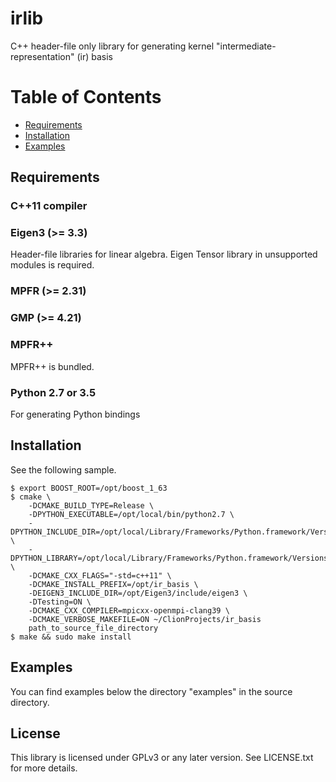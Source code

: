 irlib
======
C++ header-file only library for generating kernel "intermediate-representation" (ir) basis

# Table of Contents
- [Requirements](#requirements)
- [Installation](#installation)
- [Examples](#examples)

## Requirements
### C++11 compiler

### Eigen3 (>= 3.3)
Header-file libraries for linear algebra. Eigen Tensor library in unsupported modules is required.

### MPFR (>= 2.31)

### GMP (>= 4.21)

### MPFR++
MPFR++ is bundled.

### Python 2.7 or 3.5
For generating Python bindings

## Installation
See the following sample.
```
$ export BOOST_ROOT=/opt/boost_1_63
$ cmake \
    -DCMAKE_BUILD_TYPE=Release \
    -DPYTHON_EXECUTABLE=/opt/local/bin/python2.7 \
    -DPYTHON_INCLUDE_DIR=/opt/local/Library/Frameworks/Python.framework/Versions/2.7/include/python2.7 \
    -DPYTHON_LIBRARY=/opt/local/Library/Frameworks/Python.framework/Versions/2.7/lib/libpython2.7.dylib \
    -DCMAKE_CXX_FLAGS="-std=c++11" \
    -DCMAKE_INSTALL_PREFIX=/opt/ir_basis \
    -DEIGEN3_INCLUDE_DIR=/opt/Eigen3/include/eigen3 \
    -DTesting=ON \
    -DCMAKE_CXX_COMPILER=mpicxx-openmpi-clang39 \
    -DCMAKE_VERBOSE_MAKEFILE=ON ~/ClionProjects/ir_basis
    path_to_source_file_directory
$ make && sudo make install
```

## Examples
You can find examples below the directory "examples" in the source directory.

## License
This library is licensed under GPLv3 or any later version. See LICENSE.txt for more details.